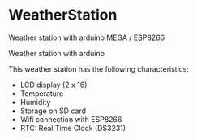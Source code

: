 # WeatherStation
Weather station with arduino MEGA / ESP8266

Weather station with arduino

This weather station has the following characteristics:

- LCD display (2 x 16)
- Temperature
- Humidity
- Storage on SD card
- Wifi connection with ESP8266
- RTC: Real Time Clock (DS3231)
